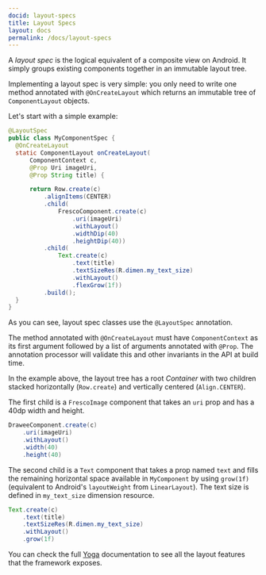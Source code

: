 ```yaml
---
docid: layout-specs
title: Layout Specs
layout: docs
permalink: /docs/layout-specs
---
```


A *layout spec* is the logical equivalent of a composite view on Android. It simply groups existing components together in an immutable layout tree.

Implementing a layout spec is very simple: you only need to write one method annotated with `@OnCreateLayout` which returns an immutable tree of `ComponentLayout` objects.

Let's start with a simple example:

```java
@LayoutSpec
public class MyComponentSpec {
  @OnCreateLayout
  static ComponentLayout onCreateLayout(
      ComponentContext c,
      @Prop Uri imageUri,
      @Prop String title) {

      return Row.create(c)
          .alignItems(CENTER)
          .child(
              FrescoComponent.create(c)
                  .uri(imageUri)
                  .withLayout()
                  .widthDip(40)
                  .heightDip(40))
          .child(
              Text.create(c)
                  .text(title)
                  .textSizeRes(R.dimen.my_text_size)
                  .withLayout()
                  .flexGrow(1f))
          .build();
  }
}
```

As you can see, layout spec classes use the `@LayoutSpec` annotation.

The method annotated with `@OnCreateLayout` must have `ComponentContext` as its first argument followed by a list of arguments annotated with `@Prop`. The annotation processor will validate this and other invariants in the API at build time.

In the example above, the layout tree has a root *Container* with two children stacked horizontally (`Row.create`) and vertically centered (`Align.CENTER`).

The first child is a `FrescoImage` component that takes an `uri` prop and has a 40dp width and height.

```java
DraweeComponent.create(c)
    .uri(imageUri)
    .withLayout()
    .width(40)
    .height(40)
```

The second child is a `Text` component that takes a prop named `text` and fills the remaining horizontal space available in `MyComponent` by using `grow(1f)` (equivalent to Android's `layoutWeight` from `LinearLayout`). The text size is defined in `my_text_size` dimension resource.

```java
Text.create(c)
    .text(title)
    .textSizeRes(R.dimen.my_text_size)
    .withLayout()
    .grow(1f)
```
You can check the full [Yoga](https://facebook.github.io/yoga/docs/learn-more/) documentation to see all the layout features that the framework exposes.
